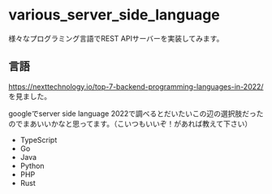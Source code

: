 # various_server_side_language

様々なプログラミング言語でREST APIサーバーを実装してみます。

## 言語

https://nexttechnology.io/top-7-backend-programming-languages-in-2022/ を見ました。

googleでserver side language 2022で調べるとだいたいこの辺の選択肢だったのでまあいいかなと思ってます。（こいつもいいぞ！があれば教えて下さい）

- TypeScript
- Go
- Java
- Python
- PHP
- Rust
